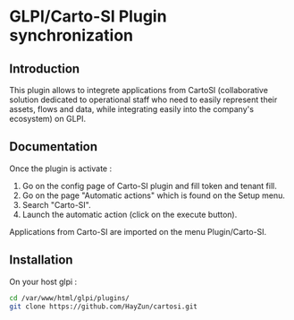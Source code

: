 # GLPI/Carto-SI Plugin synchronization

## Introduction

This plugin allows to integrete applications from CartoSI (collaborative solution dedicated to operational staff who need to easily represent their assets, flows and data, while integrating easily into the company's ecosystem) on GLPI.

## Documentation

Once the plugin is activate :
1. Go on the config page of Carto-SI plugin and fill token and tenant fill.
2. Go on the page "Automatic actions" which is found on the Setup menu.
3. Search "Carto-SI".
4. Launch the automatic action (click on the execute button).

Applications from Carto-SI are imported on the menu Plugin/Carto-SI.


## Installation

On your host glpi :
```sh
cd /var/www/html/glpi/plugins/
git clone https://github.com/HayZun/cartosi.git
```
